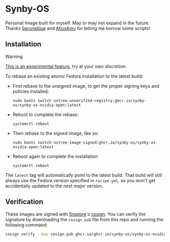 # Synby-OS

Personal Image built for myself. May or may not expand in the future.
Thanks [Secureblue](https://github.com/secureblue/secureblue) and [AtiusAmy](https://github.com/AtiusAmy/trivalent-images) for letting me borrow some scripts!

## Installation

> [!WARNING]
> [This is an experimental feature](https://www.fedoraproject.org/wiki/Changes/OstreeNativeContainerStable), try at your own discretion.

To rebase an existing atomic Fedora installation to the latest build:

- First rebase to the unsigned image, to get the proper signing keys and policies installed:
  ```
  sudo bootc switch ostree-unverified-registry:ghcr.io/synby-os/synby-os-nvidia-open:latest
  ```
- Reboot to complete the rebase:
  ```
  systemctl reboot
  ```
- Then rebase to the signed image, like so:
  ```
  sudo bootc switch ostree-image-signed:ghcr.io/synby-os/synby-os-nvidia-open:latest
  ```
- Reboot again to complete the installation
  ```
  systemctl reboot
  ```

The `latest` tag will automatically point to the latest build. That build will still always use the Fedora version specified in `recipe.yml`, so you won't get accidentally updated to the next major version.

## Verification

These images are signed with [Sigstore](https://www.sigstore.dev/)'s [cosign](https://github.com/sigstore/cosign). You can verify the signature by downloading the `cosign.pub` file from this repo and running the following command:

```bash
cosign verify --key cosign.pub ghcr.io/ghcr.io/synby-os/synby-os-nvidia-open
```
